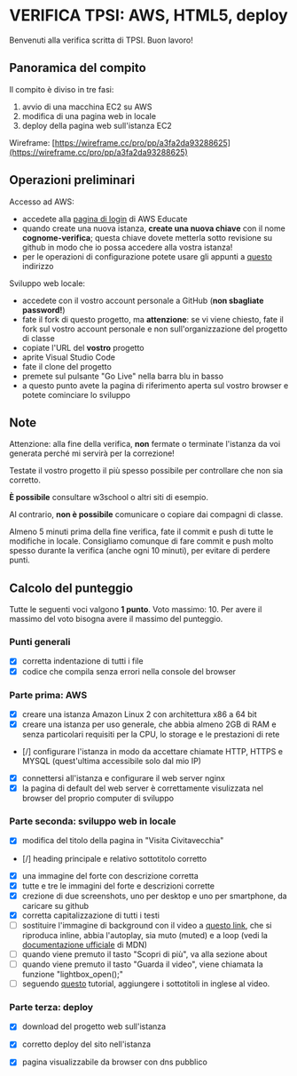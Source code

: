 # VERIFICA TPSI: AWS, HTML5, deploy

Benvenuti alla verifica scritta di TPSI. Buon lavoro!

## Panoramica del compito
Il compito è diviso in tre fasi:
1. avvio di una macchina EC2 su AWS
1. modifica di una pagina web in locale
1. deploy della pagina web sull'istanza EC2

Wireframe: [https://wireframe.cc/pro/pp/a3fa2da93288625](https://wireframe.cc/pro/pp/a3fa2da93288625)
## Operazioni preliminari
Accesso ad AWS:
- accedete alla [pagina di login](https://www.awseducate.com/signin/SiteLogin) di AWS Educate
- quando create una nuova istanza, **create una nuova chiave** con il nome **cognome-verifica**; questa chiave dovete metterla sotto revisione su github in modo che io possa accedere alla vostra istanza!
- per le operazioni di configurazione potete usare gli appunti a [questo](https://github.com/wbigger/tpsi-5y/) indirizzo

Sviluppo web locale:
- accedete con il vostro account personale a GitHub (**non sbagliate password!**)
- fate il fork di questo progetto, ma **attenzione**: se vi viene chiesto, fate il fork sul vostro account personale e non sull'organizzazione del progetto di classe
- copiate l'URL del **vostro** progetto
- aprite Visual Studio Code
- fate il clone del progetto
- premete sul pulsante "Go Live" nella barra blu in basso
- a questo punto avete la pagina di riferimento aperta sul vostro browser e potete cominciare lo sviluppo

## Note
Attenzione: alla fine della verifica, **non** fermate o terminate l'istanza da voi generata perché mi servirà per la correzione!

Testate il vostro progetto il più spesso possibile per controllare che non sia corretto.

**È possibile** consultare w3school o altri siti di esempio.

Al contrario, **non è possibile** comunicare o copiare dai compagni di classe.

Almeno 5 minuti prima della fine verifica, fate il commit e push di tutte le modifiche in locale. Consigliamo comunque di fare commit e push molto spesso durante la verifica (anche ogni 10 minuti), per evitare di perdere punti.

## Calcolo del punteggio
Tutte le seguenti voci valgono **1 punto**.
Voto massimo: 10.
Per avere il massimo del voto bisogna avere il massimo del punteggio.


### Punti generali
- [X] corretta indentazione di tutti i file
- [X] codice che compila senza errori nella console del browser

### Parte prima: AWS
- [X] creare una istanza Amazon Linux 2 con architettura x86 a 64 bit
- [X] creare una istanza per uso generale, che abbia almeno 2GB di RAM e senza particolari requisiti per la CPU, lo storage e le prestazioni di rete
- [/] configurare l'istanza in modo da accettare chiamate HTTP, HTTPS e MYSQL (quest'ultima accessibile solo dal mio IP)
- [X] connettersi all'istanza e configurare il web server nginx
- [X] la pagina di default del web server è correttamente visulizzata nel browser del proprio computer di sviluppo

### Parte seconda: sviluppo web in locale
- [X] modifica del titolo della pagina in "Visita Civitavecchia"
- [/] heading principale e relativo sottotitolo corretto
- [X] una immagine del forte con descrizione corretta
- [X] tutte e tre le immagini del forte e descrizioni corrette
- [X] crezione di due screenshots, uno per desktop e uno per smartphone, da caricare su github
- [X] corretta capitalizzazione di tutti i testi
- [ ] sostituire l'immagine di background con il video a [questo link](https://visit-civitavecchia.s3-eu-west-1.amazonaws.com/Stone-Falls.mp4), che si riproduca inline, abbia l'autoplay, sia muto (muted) e a loop (vedi la [documentazione ufficiale](https://developer.mozilla.org/en-US/docs/Web/HTML/Element/video) di MDN)
- [ ] quando viene premuto il tasto "Scopri di più", va alla sezione about
- [ ] quando viene premuto il tasto "Guarda il video", viene chiamata la funzione "lightbox_open();"
- [ ] seguendo [questo](https://developer.mozilla.org/en-US/docs/Web/Guide/Audio_and_video_delivery/Adding_captions_and_subtitles_to_HTML5_video) tutorial, aggiungere i sottotitoli in inglese al video.

### Parte terza: deploy
- [X] download del progetto web sull'istanza
- [X] corretto deploy del sito nell'istanza
- [X] pagina visualizzabile da browser con dns pubblico


